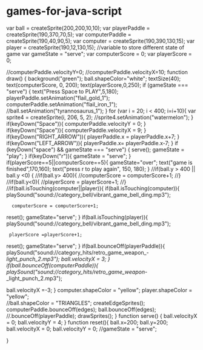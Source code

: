 # games-for-java-script
var ball = createSprite(200,200,10,10);
var playerPaddle = createSprite(190,370,70,5);
var computerPaddle = createSprite(190,40,90,5);
var computer = createSprite(190,390,130,15);
var player = createSprite(190,12,130,15);
//variable to store different state of game
var gameState = "serve";
var computerScore = 0;
var playerScore = 0;

//computerPaddle.velocityY=0;
//computerPaddle.velocityX=10;
function draw() {
  background("green");
  ball.shapeColor="white";
  textSize(40);
  text(computerScore, 0, 200);
  text(playerScore,0,250);
  if (gameState === "serve") {
    text("Press Space to PLAY",5,180);
    playerPaddle.setAnimation("flail_gold_1");
    computerPaddle.setAnimation("flail_iron_1");
    //ball.setAnimation("tyrannosaurus_1");
  }
  for (var i = 20; i < 400; i=i+10){
    var sprite4 = createSprite(i, 206, 5, 2);
    //sprite4.setAnimation("watermelon");
  }
   if(keyDown("Space")){
    computerPaddle.velocityY = 0;
  }
  if(keyDown("Space")){
    computerPaddle.velocityX = 9;
  }
   if(keyDown("RIGHT_ARROW")){
    playerPaddle.x = playerPaddle.x+7;
  }
   if(keyDown("LEFT_ARROW")){
    playerPaddle.x= playerPaddle.x-7;
  }
 if (keyDown("space") && gameState === "serve") {
    serve();
    gameState = "play";
  }
  if(keyDown("r")){
    gameState = "serve";
  }
  if(playerScore==5||computerScore==5){
    gameState="over";
    text("game is finished",170,160);
    text("press r to play again", 150, 180);
  }
  //if(ball.y > 400 || ball.y <0) {
    //if(ball.y> 400){
      //computerScore = computerScore+1;
    //}
    //if(ball.y<0){
      //playerScore = playerScore+1;
    //}
  //if(ball.isTouching(computer||player)){
    if(ball.isTouching(computer)){
      playSound("sound://category_bell/vibrant_game_bell_ding.mp3");

      computerScore = computerScore+1;
    

  reset();
    gameState="serve";
  }
    if(ball.isTouching(player)){
      playSound("sound://category_bell/vibrant_game_bell_ding.mp3");

     playerScore =playerScore+1;
    

  reset();
    gameState="serve";
  }
if(ball.bounceOff(playerPaddle)){
  playSound("sound://category_hits/retro_game_weapon_-_light_punch_2.mp3");
  ball.velocityX = 3;
}
if(ball.bounceOff(computerPaddle)){
    playSound("sound://category_hits/retro_game_weapon_-_light_punch_2.mp3");

  ball.velocityX =-3;
}
computer.shapeColor = "yellow";
player.shapeColor = "yellow";  
//ball.shapeColor = "TRIANGLES";
createEdgeSprites();
computerPaddle.bounceOff(edges);
ball.bounceOff(edges);
//.bounceOff(playerPaddle);
drawSprites();
}
function serve() {
  ball.velocityX = 0;
  ball.velocityY = 4;
}
function reset(){
  ball.x=200;
  ball.y=200;
  ball.velocityX = 0;
  ball.velocityY = 0;
  //gameState = "serve";

}
